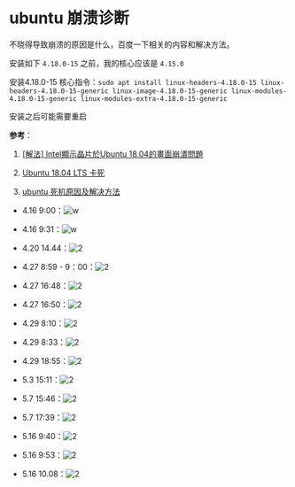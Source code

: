 # ubuntu 崩溃诊断

不晓得导致崩溃的原因是什么，百度一下相关的内容和解决方法。

安装如下 `4.18.0-15` 之前，我的核心应该是 `4.15.0`

安装4.18.0-15 核心指令：`sudo apt install linux-headers-4.18.0-15 linux-headers-4.18.0-15-generic linux-image-4.18.0-15-generic linux-modules-4.18.0-15-generic linux-modules-extra-4.18.0-15-generic`

安装之后可能需要重启

**参考**：

1. [[解法] Intel顯示晶片於Ubuntu 18.04的畫面崩潰問題](https://forum.ubuntu.org.cn/viewtopic.php?f=187&t=488711)

2. [Ubuntu 18.04 LTS 卡死](https://forum.ubuntu.org.cn/viewtopic.php?f=187&t=487614)

3. [ubuntu 死机原因及解决方法](https://www.eefocus.com/fhq1989312/blog/13-02/291658_8d604.html)

- 4.16 9:00：![w](http://ww1.sinaimg.cn/large/006alGmrly1g247cimtxmj31gw0rlb29.jpg)

- 4.16 9:31：![w](http://ww1.sinaimg.cn/large/006alGmrly1g2483je3eaj31gx0q6kjl.jpg)

- 4.20 14.44：![2](http://ww1.sinaimg.cn/large/006alGmrly1g293pxl6slj31h00amgoe.jpg)

- 4.27 8:59 - 9：00：![2](http://ww1.sinaimg.cn/large/006alGmrly1g2gxfxlusgj313i0mp7wh.jpg)

- 4.27 16:48：![2](http://ww1.sinaimg.cn/large/006alGmrly1g2happ8mylj31hb0r2e81.jpg)

- 4.27 16:50：![2](http://ww1.sinaimg.cn/large/006alGmrly1g2hao4gsp3j31h30qhe81.jpg)

- 4.29 8:10：![2](http://ww1.sinaimg.cn/large/006alGmrly1g2j6s4bbqoj31gy0r04p8.jpg)

- 4.29 8:33：![2](http://ww1.sinaimg.cn/large/006alGmrly1g2j7g6m6xaj31gy0p9trc.jpg)

- 4.29 18:55：![2](http://ww1.sinaimg.cn/large/006alGmrly1g2jpjol5dlj31gy0q44qp.jpg)

- 5.3 15:11：![2](http://ww1.sinaimg.cn/large/006alGmrly1g2o5hwdcplj30zp0etwxz.jpg)

- 5.7 15:46：![2](http://ww1.sinaimg.cn/large/006alGmrly1g2ssz3puqjj31h70pth5z.jpg)

- 5.7 17:39：![2](http://ww1.sinaimg.cn/large/006alGmrly1g2sy3ah115j31gr0q34gt.jpg)

- 5.16 9:40：![2](http://ww1.sinaimg.cn/large/006alGmrly1g32xbmu0n7j31gu0r27wh.jpg)

- 5.16 9:53：![2](http://ww1.sinaimg.cn/large/006alGmrly1g32xcmvstzj31gr0r17wh.jpg)

- 5.16 10.08：![2](http://ww1.sinaimg.cn/large/006alGmrly1g32xv9zu8fj31gu0rb1kx.jpg)